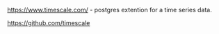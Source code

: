 https://www.timescale.com/ - postgres extention for a time series data.

https://github.com/timescale

